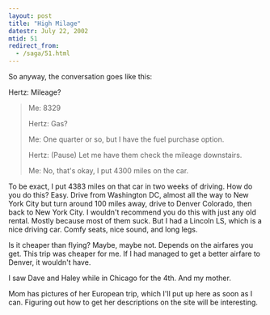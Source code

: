 ```yaml
---
layout: post
title: "High Milage"
datestr: July 22, 2002
mtid: 51
redirect_from:
  - /saga/51.html
---
```


So anyway, the conversation goes like this:

Hertz: Mileage?

> Me: 8329
>
> Hertz: Gas?
>
> Me: One quarter or so, but I have the fuel purchase option.
>
> Hertz: (Pause) Let me have them check the mileage downstairs.
>
> Me: No, that's okay, I put 4300 miles on the car.

To be exact, I put 4383 miles on that car in two weeks of driving. How do you
do this? Easy. Drive from Washington DC, almost all the way to New York City
but turn around 100 miles away, drive to Denver Colorado, then back to New York
City. I wouldn't recommend you do this with just any old rental. Mostly because
most of them suck. But I had a Lincoln LS, which is a nice driving car. Comfy
seats, nice sound, and long legs.

Is it cheaper than flying? Maybe, maybe not. Depends on the airfares you get.
This trip was cheaper for me. If I had managed to get a better airfare to Denver,
it wouldn't have.

I saw Dave and Haley while in Chicago for the 4th. And my mother.

Mom has pictures of her European trip, which I'll put up here as soon as I
can. Figuring out how to get her descriptions on the site will be interesting.

